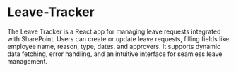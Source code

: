 # Leave-Tracker
 The Leave Tracker is a React app for managing leave requests integrated with SharePoint. Users can create or update leave requests, filling fields like employee name, reason, type, dates, and approvers. It supports dynamic data fetching, error handling, and an intuitive interface for seamless leave management.
